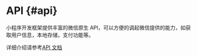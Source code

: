 # API {#api}

小程序开发框架提供丰富的微信原生 API，可以方便的调起微信提供的能力，如获取用户信息，本地存储，支付功能等。

详细介绍请参考[API 文档](https://mp.weixin.qq.com/debug/wxadoc/dev/api/)


